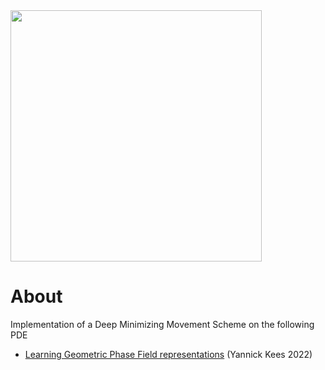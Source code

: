<img src="images/ezgif-5-3a9525dd52.gif" height="402pt">

# About
Implementation of a Deep Minimizing Movement Scheme on the following PDE


* [Learning Geometric Phase Field representations](https://drive.google.com/drive/u/0/folders/1LKQha7mYWvPzKKS2yC0zf_19FEzRlly8) (Yannick Kees 2022)

